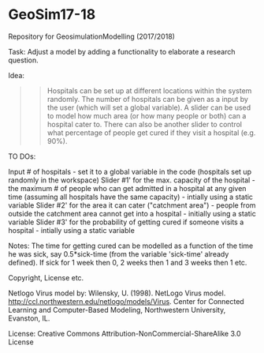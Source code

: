 # GeoSim17-18
Repository for GeosimulationModelling (2017/2018)

Task: Adjust a model by adding a functionality to elaborate a research question.

Idea:

>>Hospitals can be set up at different locations within the system randomly.
>>The number of hospitals can be given as a input by the user (which will set a global variable).
>>A slider can be used to model how much area (or how many people or both) can a hospital cater to.
>>There can also be another slider to control what percentage of people get cured if they visit a hospital (e.g. 90%).



TO DOs:

Input # of hospitals - set it to a global variable in the code (hospitals set up randomly in the workspace)
Slider #1' for the max. capacity of the hospital - the maximum # of people who can get admitted in a hospital at any given time (assuming all hospitals have the same capacity) - intially using a static variable
Slider #2' for the area it can cater ("catchment area") - people from outside the catchment area cannot get into a hospital - initially using a static variable
Slider #3' for the probability of getting cured if someone visits a hospital - intially using a static variable

Notes: The time for getting cured can be modelled as a function of the time he was sick, say 0.5*sick-time (from the variable 'sick-time' already defined). If sick for 1 week then 0, 2 weeks then 1 and 3 weeks then 1 etc.

Copyright, License etc.

Netlogo Virus model by: Wilensky, U. (1998).  NetLogo Virus model.  http://ccl.northwestern.edu/netlogo/models/Virus.  Center for Connected Learning and Computer-Based Modeling, Northwestern University, Evanston, IL.

License: Creative Commons Attribution-NonCommercial-ShareAlike 3.0 License
